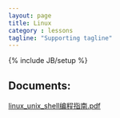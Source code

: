 ```yaml
---
layout: page
title: Linux 
category : lessons
tagline: "Supporting tagline"
---
```

{% include JB/setup %}

## Documents:

[linux_unix_shell编程指南.pdf](/docs/linux/linux_unix_shell编程指南.pdf)





